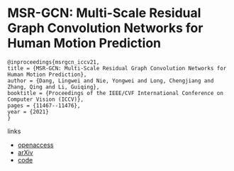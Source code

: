# MSR-GCN: Multi-Scale Residual Graph Convolution Networks for Human Motion Prediction

```
@inproceedings{msrgcn_iccv21,
title = {MSR-GCN: Multi-Scale Residual Graph Convolution Networks for Human Motion Prediction},
author = {Dang, Lingwei and Nie, Yongwei and Long, Chengjiang and Zhang, Qing and Li, Guiqing},
booktitle = {Proceedings of the IEEE/CVF International Conference on Computer Vision (ICCV)},
pages = {11467--11476},
year = {2021}
}
```

links
- [openaccess](http://openaccess.thecvf.com//content/ICCV2021/html/Dang_MSR-GCN_Multi-Scale_Residual_Graph_Convolution_Networks_for_Human_Motion_Prediction_ICCV_2021_paper.html)
- [arXiv](https://arxiv.org/abs/2108.07152)
- [code](https://github.com/droliven/msrgcn)
